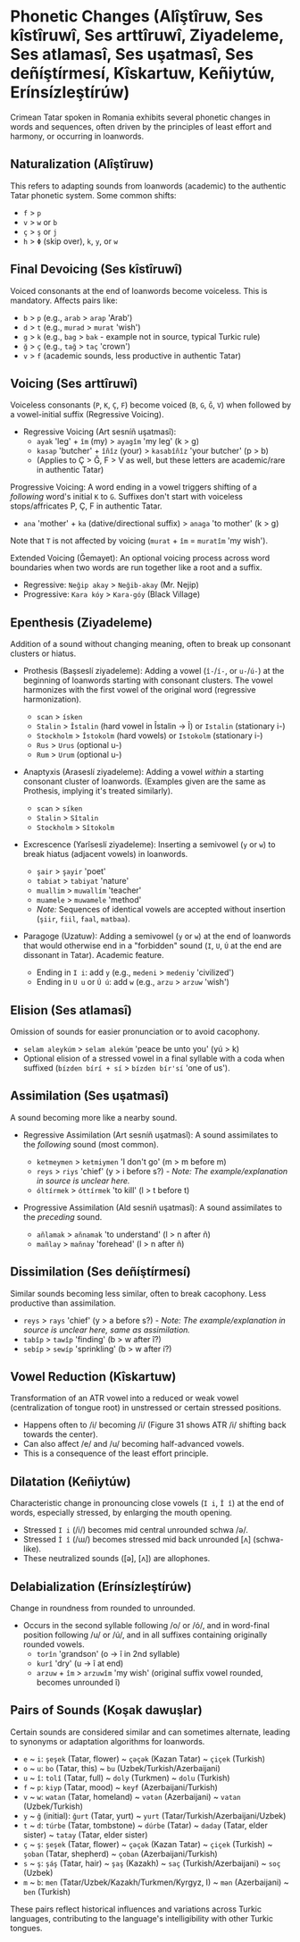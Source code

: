 # Phonetic Changes (Alîştîruw, Ses kîstîruwî, Ses arttîruwî, Ziyadeleme, Ses atlamasî, Ses uşatmasî, Ses deñíştírmesí, Kîskartuw, Keñiytúw, Erínsízleştírúw)

Crimean Tatar spoken in Romania exhibits several phonetic changes in words and sequences, often driven by the principles of least effort and harmony, or occurring in loanwords.

## Naturalization (Alîştîruw)

This refers to adapting sounds from loanwords (academic) to the authentic Tatar phonetic system. Some common shifts:

*   `f` > `p`
*   `v` > `w` or `b`
*   `ç` > `ş` or `j`
*   `h` > `Φ` (skip over), `k`, `y`, or `w`

## Final Devoicing (Ses kîstîruwî)

Voiced consonants at the end of loanwords become voiceless. This is mandatory. Affects pairs like:

*   `b` > `p` (e.g., `arab` > `arap` 'Arab')
*   `d` > `t` (e.g., `murad` > `murat` 'wish')
*   `g` > `k` (e.g., `bag` > `bak` - example not in source, typical Turkic rule)
*   `ğ` > `ç` (e.g., `tağ` > `taç` 'crown')
*   `v` > `f` (academic sounds, less productive in authentic Tatar)

## Voicing (Ses arttîruwî)

Voiceless consonants (`P`, `K`, `Ç`, `F`) become voiced (`B`, `G`, `Ğ`, `V`) when followed by a vowel-initial suffix (Regressive Voicing).

*   Regressive Voicing (Art sesníñ uşatmasî):
    *   `ayak` 'leg' + `îm` (my) > `ayagîm` 'my leg' (k > g)
    *   `kasap` 'butcher' + `îñîz` (your) > `kasabîñîz` 'your butcher' (p > b)
    *   (Applies to Ç > Ğ, F > V as well, but these letters are academic/rare in authentic Tatar)

Progressive Voicing: A word ending in a vowel triggers shifting of a *following* word's initial `K` to `G`. Suffixes don't start with voiceless stops/affricates P, Ç, F in authentic Tatar.

*   `ana` 'mother' + `ka` (dative/directional suffix) > `anaga` 'to mother' (k > g)

Note that `T` is not affected by voicing (`murat` + `îm` = `muratîm` 'my wish').

Extended Voicing (Ğemayet): An optional voicing process across word boundaries when two words are run together like a root and a suffix.

*   Regressive: `Neğip akay` > `Neğib-akay` (Mr. Nejip)
*   Progressive: `Kara kóy` > `Kara-góy` (Black Village)

## Epenthesis (Ziyadeleme)

Addition of a sound without changing meaning, often to break up consonant clusters or hiatus.

*   Prothesis (Başseslí ziyadeleme): Adding a vowel (`î-`/`í-`, or `u-`/`ú-`) at the beginning of loanwords starting with consonant clusters. The vowel harmonizes with the first vowel of the original word (regressive harmonization).
    *   `scan` > `ísken`
    *   `Stalin` > `Îstalin` (hard vowel in Îstalin -> Î) or `Istalin` (stationary i-)
    *   `Stockholm` > `Îstokolm` (hard vowels) or `Istokolm` (stationary i-)
    *   `Rus` > `Urus` (optional u-)
    *   `Rum` > `Urum` (optional u-)

*   Anaptyxis (Araseslí ziyadeleme): Adding a vowel *within* a starting consonant cluster of loanwords. (Examples given are the same as Prothesis, implying it's treated similarly).
    *   `scan` > `síken`
    *   `Stalin` > `Sîtalin`
    *   `Stockholm` > `Sîtokolm`

*   Excrescence (Yarîseslí ziyadeleme): Inserting a semivowel (`y` or `w`) to break hiatus (adjacent vowels) in loanwords.
    *   `şair` > `şayir` 'poet'
    *   `tabiat` > `tabiyat` 'nature'
    *   `muallim` > `muwallím` 'teacher'
    *   `muamele` > `muwamele` 'method'
    *   *Note:* Sequences of identical vowels are accepted without insertion (`şiir`, `fiil`, `faal`, `matbaa`).

*   Paragoge (Uzatuw): Adding a semivowel (`y` or `w`) at the end of loanwords that would otherwise end in a "forbidden" sound (`I`, `U`, `Ú` at the end are dissonant in Tatar). Academic feature.
    *   Ending in `I i`: add `y` (e.g., `medeni` > `medeniy` 'civilized')
    *   Ending in `U u` or `Ú ú`: add `w` (e.g., `arzu` > `arzuw` 'wish')

## Elision (Ses atlamasî)

Omission of sounds for easier pronunciation or to avoid cacophony.

*   `selam aleykúm` > `selam alekúm` 'peace be unto you' (yú > k)
*   Optional elision of a stressed vowel in a final syllable with a coda when suffixed (`bízden bírí + sí` > `bízden bír'sí` 'one of us').

## Assimilation (Ses uşatmasî)

A sound becoming more like a nearby sound.

*   Regressive Assimilation (Art sesníñ uşatmasî): A sound assimilates to the *following* sound (most common).
    *   `ketmeymen` > `ketmiymen` 'I don't go' (m > m before m)
    *   `reys` > `riys` 'chief' (y > i before s?) - *Note: The example/explanation in source is unclear here.*
    *   `óltírmek` > `óttírmek` 'to kill' (l > t before t)

*   Progressive Assimilation (Ald sesníñ uşatmasî): A sound assimilates to the *preceding* sound.
    *   `añlamak` > `añnamak` 'to understand' (l > n after ñ)
    *   `mañlay` > `mañnay` 'forehead' (l > n after ñ)

## Dissimilation (Ses deñíştírmesí)

Similar sounds becoming less similar, often to break cacophony. Less productive than assimilation.

*   `reys` > `rays` 'chief' (y > a before s?) - *Note: The example/explanation in source is unclear here, same as assimilation.*
*   `tabîp` > `tawîp` 'finding' (b > w after î?)
*   `sebíp` > `sewíp` 'sprinkling' (b > w after í?)

## Vowel Reduction (Kîskartuw)

Transformation of an ATR vowel into a reduced or weak vowel (centralization of tongue root) in unstressed or certain stressed positions.

*   Happens often to /i/ becoming /i/ (Figure 31 shows ATR /i/ shifting back towards the center).
*   Can also affect /e/ and /u/ becoming half-advanced vowels.
*   This is a consequence of the least effort principle.

## Dilatation (Keñiytúw)

Characteristic change in pronouncing close vowels (`I i`, `Î î`) at the end of words, especially stressed, by enlarging the mouth opening.

*   Stressed `I i` (/i/) becomes mid central unrounded schwa /ə/.
*   Stressed `Î î` (/ɯ/) becomes stressed mid back unrounded [ʌ] (schwa-like).
*   These neutralized sounds ([ə], [ʌ]) are allophones.

## Delabialization (Erínsízleştírúw)

Change in roundness from rounded to unrounded.

*   Occurs in the second syllable following /o/ or /ó/, and in word-final position following /u/ or /ú/, and in all suffixes containing originally rounded vowels.
    *   `torîn` 'grandson' (o -> î in 2nd syllable)
    *   `kurî` 'dry' (u -> î at end)
    *   `arzuw` + `îm` > `arzuwîm` 'my wish' (original suffix vowel rounded, becomes unrounded î)

## Pairs of Sounds (Koşak dawuşlar)

Certain sounds are considered similar and can sometimes alternate, leading to synonyms or adaptation algorithms for loanwords.

*   `e` ~ `i`: `şeşek` (Tatar, flower) ~ `çəçək` (Kazan Tatar) ~ `çiçek` (Turkish)
*   `o` ~ `u`: `bo` (Tatar, this) ~ `bu` (Uzbek/Turkish/Azerbaijani)
*   `u` ~ `î`: `tolî` (Tatar, full) ~ `doly` (Turkmen) ~ `dolu` (Turkish)
*   `f` ~ `p`: `kiyp` (Tatar, mood) ~ `keyf` (Azerbaijani/Turkish)
*   `v` ~ `w`: `watan` (Tatar, homeland) ~ `vətən` (Azerbaijani) ~ `vatan` (Uzbek/Turkish)
*   `y` ~ `ğ` (initial): `ğurt` (Tatar, yurt) ~ `yurt` (Tatar/Turkish/Azerbaijani/Uzbek)
*   `t` ~ `d`: `túrbe` (Tatar, tombstone) ~ `dúrbe` (Tatar) ~ `daday` (Tatar, elder sister) ~ `tatay` (Tatar, elder sister)
*   `ç` ~ `ş`: `şeşek` (Tatar, flower) ~ `ҫәçək` (Kazan Tatar) ~ `çiçek` (Turkish) ~ `şoban` (Tatar, shepherd) ~ `çoban` (Azerbaijani/Turkish)
*   `s` ~ `ş`: `şáş` (Tatar, hair) ~ `şaş` (Kazakh) ~ `saç` (Turkish/Azerbaijani) ~ `soç` (Uzbek)
*   `m` ~ `b`: `men` (Tatar/Uzbek/Kazakh/Turkmen/Kyrgyz, I) ~ `mən` (Azerbaijani) ~ `ben` (Turkish)

These pairs reflect historical influences and variations across Turkic languages, contributing to the language's intelligibility with other Turkic tongues.
